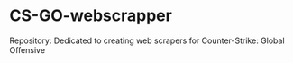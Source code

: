 # CS-GO-webscrapper

Repository: Dedicated to creating web scrapers for Counter-Strike: Global Offensive
